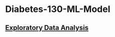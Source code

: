 # Diabetes-130-ML-Model


## [Exploratory Data Analysis](https://github.com/shiva2096/Diabetes-130-ML-Model/blob/main/EDA%20Report.pdf)
